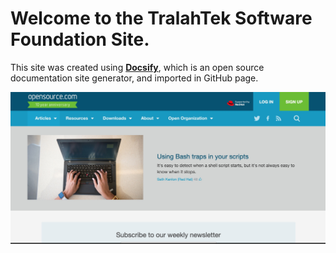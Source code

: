 # Welcome to the TralahTek Software Foundation Site.

This site was created using [**Docsify**](https://docsify.js.org), which is an open source documentation site generator, and imported in GitHub page.

![Welcome to Opensource.com](./images/cover.jpg)
